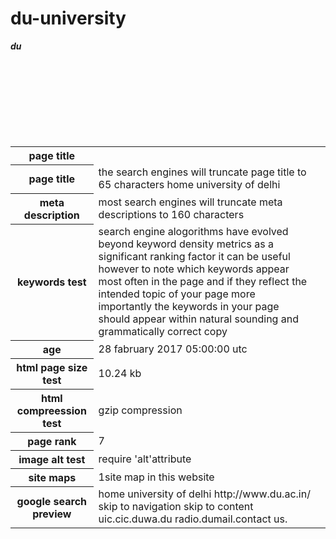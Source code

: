 # du-university
<html>
<body>
<table>
<b><i>du</i></b>
<tr>
<th><b>page title</b></th>
</tr>
<tr>
<th>page title</th>
<td>the search engines will truncate page title to 65 characters home university of delhi</td><br>
</tr>
<tr>
<th>meta description</th>
<td>most search engines will truncate meta descriptions to 160 characters<td><br>
</tr>
<tr>
<th>keywords test</th>
<td>search engine alogorithms have evolved beyond keyword density metrics as a significant ranking factor it can be useful however to note which keywords appear most often in the page and if they reflect the intended topic of your page more importantly the keywords in your page should appear within natural sounding and grammatically correct copy</td><br>
</tr>
<tr>
<th>age</th>
<td>28 fabruary 2017 05:00:00 utc</td><br>
</tr>
<tr>

<th>html page size test</th>
<td>10.24 kb</td><br>
</tr>
<tr>
<th>html compreession test</th>
<td>gzip compression</td><br>
</tr>
<tr>

<th>page rank</th>
<td>7</td><br>
</tr>
<tr>
<th>image alt test</th>
<td>require 'alt'attribute</td><br>
</tr>
<tr>
<th>site maps</th>
<td>1site map in this website</td><br>
</tr>
<tr>
<th>google search preview</th>
<td>home university of delhi http://www.du.ac.in/  skip to navigation skip to content uic.cic.duwa.du radio.dumail.contact us.</td><br>
</tr>
</table>
</body>
</html>
